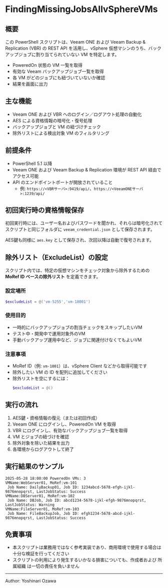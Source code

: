 
# FindingMissingJobsAllvSphereVMs

## 概要

この PowerShell スクリプトは、Veeam ONE および Veeam Backup & Replication (VBR) の REST API を活用し、vSphere 仮想マシンのうち、バックアップジョブに割り当てられていない VM を特定します。

- PoweredOn 状態の VM 一覧を取得
- 有効な Veeam バックアップジョブ一覧を取得
- 各 VM がどのジョブにも紐づいていないか確認
- 結果を画面に出力

## 主な機能

- Veeam ONE および VBR へのログイン／ログアウト処理の自動化
- AES による資格情報の暗号化・復号処理
- バックアップジョブと VM の紐づけチェック
- 除外リストによる検出対象 VM のフィルタリング

## 前提条件

- PowerShell 5.1 以降
- Veeam ONE および Veeam Backup & Replication 環境が REST API 経由でアクセス可能
- API のエンドポイントポートが開放されていること
  - 例: `https://<VBRサーバ>:9419/api/`、`https://<VeeamONEサーバ>:1239/api/`

## 初回実行時の資格情報保存

初回実行時には、ユーザー名およびパスワードを聞かれ、それらは暗号化されてスクリプトと同じフォルダに `veeam_credential.json` として保存されます。

AES鍵も同様に `aes.key` として保存され、次回以降は自動で復号されます。

## 除外リスト（ExcludeList）の設定

スクリプト内では、特定の仮想マシンをチェック対象から除外するための **MoRef ID ベースの除外リスト** を定義できます。

### 設定場所

```powershell
$excludeList = @('vm-5255','vm-18001')
```

### 使用目的

- 一時的にバックアップジョブの割当チェックをスキップしたいVM
- テスト中・開発中で運用対象外のVM
- 手動バックアップ運用中など、ジョブに関連付けなくてもよいVM

### 注意事項

- MoRef ID（例: `vm-1001`）は、vSphere Client などから取得可能です
- 除外したい VM の ID を配列に追加してください
- 除外リストを空にするには：
  ```powershell
  $excludeList = @()
  ```

## 実行の流れ

1. AES鍵・資格情報の復元（または初回作成）
2. Veeam ONE にログインし、PoweredOn VM を取得
3. VBR にログインし、有効なバックアップジョブ一覧を取得
4. VM とジョブの紐づけを確認
5. 除外対象を除いた結果を出力
6. 各環境からログアウトして終了

## 実行結果のサンプル

```text
2025-05-28 18:00:00 PoweredOn VMs: 3
VMName:WebServer01, MoRef:vm-101
 Job Name: DailyBackup01, Job ID: 1234abcd-5678-efgh-ijkl-9876mnopqrst, LastJobStatus: Success
VMName:DBServer01, MoRef:vm-102
 Job Name: DBJob, Job ID: abcd1234-5678-ijkl-efgh-9876mnopqrst, LastJobStatus: Warning
VMName:FileServer01, MoRef:vm-103
 Job Name: FileBackupJob, Job ID: efgh1234-5678-abcd-ijkl-9876mnopqrst, LastJobStatus: Success
```

## 免責事項

- 本スクリプトは業務用ではなく参考実装であり、商用環境で使用する場合は十分な検証を行ってください
- スクリプトの利用により発生するいかなる損害についても、作成者および 所属組織 は一切の責任を負いません

---

Author: Yoshinari Ozawa
